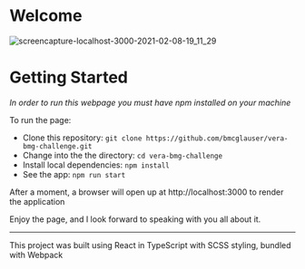 # Welcome

![screencapture-localhost-3000-2021-02-08-19_11_29](https://user-images.githubusercontent.com/25126281/107298380-40f3ba80-6a43-11eb-82e7-369aac4fc415.png)

# Getting Started

*In order to run this webpage you must have npm installed on your machine*

To run the page:
- Clone this repository:         `git clone https://github.com/bmcglauser/vera-bmg-challenge.git`
- Change into the the directory: `cd vera-bmg-challenge`
- Install local dependencies:    `npm install`
- See the app:                   `npm run start`

After a moment, a browser will open up at http://localhost:3000 to render the application

Enjoy the page, and I look forward to speaking with you all about it.

---

This project was built using React in TypeScript with SCSS styling, bundled with Webpack
